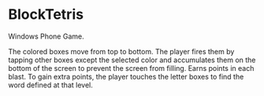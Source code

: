 # BlockTetris
Windows Phone Game.

The colored boxes move from top to bottom. The player fires them by tapping other boxes except the selected color and accumulates them on the bottom of the screen to prevent the screen from filling. Earns points in each blast. To gain extra points, the player touches the letter boxes to find the word defined at that level.